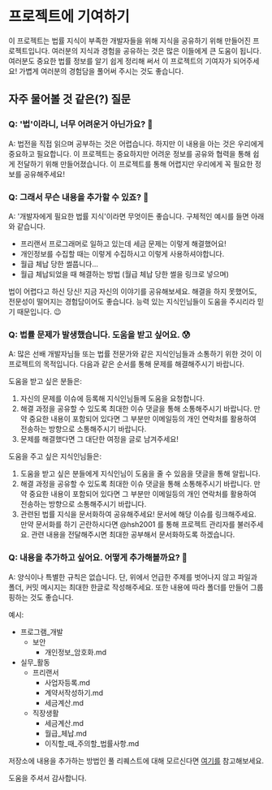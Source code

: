 # 프로젝트에 기여하기

이 프로젝트는 법률 지식이 부족한 개발자들을 위해 지식을 공유하기 위해 만들어진 프로젝트입니다.
여러분의 지식과 경험을 공유하는 것은 많은 이들에게 큰 도움이 됩니다.
여러분도 중요한 법률 정보를 알기 쉽게 정리해 써서 이 프로젝트의 기여자가 되어주세요!
가볍게 여러분의 경험담을 풀어써 주시는 것도 좋습니다.

## 자주 물어볼 것 같은(?) 질문

### Q: '법'이라니, 너무 어려운거 아닌가요? 🤯

A: 법전을 직접 읽으며 공부하는 것은 어렵습니다.
하지만 이 내용을 아는 것은 우리에게 중요하고 필요합니다.
이 프로젝트는 중요하지만 어려운 정보를 공유와 협력을 통해 쉽게 전달하기 위해 만들어졌습니다.
이 프로젝트를 통해 어렵지만 우리에게 꼭 필요한 정보를 공유해주세요!

### Q: 그래서 무슨 내용을 추가할 수 있죠? 🤔

A: '개발자에게 필요한 법률 지식'이라면 무엇이든 좋습니다.
구체적인 예시를 들면 아래와 같습니다.

- 프리랜서 프로그래머로 일하고 있는데 세금 문제는 이렇게 해결했어요!
- 개인정보를 수집할 때는 이렇게 수집하시고 이렇게 사용하셔야합니다.
- 월급 체납 당한 썰풉니다...
- 월급 체납되었을 때 해결하는 방법 (월급 체납 당한 썰을 링크로 넣으며)

법이 어렵다고 하신 당신! 지금 자신의 이야기를 공유해보세요.
해결을 하지 못했어도, 전문성이 떨어지는 경험담이어도 좋습니다.
능력 있는 지식인님들이 도움을 주시리라 믿기 때문입니다. 😉

### Q: 법률 문제가 발생했습니다. 도움을 받고 싶어요. 😰

A: 많은 선배 개발자님들 또는 법률 전문가와 같은 지식인님들과 소통하기 위한 것이 이 프로젝트의 목적입니다.
다음과 같은 순서를 통해 문제를 해결해주시기 바랍니다.

도움을 받고 싶은 분들은:

1. 자신의 문제를 이슈에 등록해 지식인님들께 도움을 요청합니다.
2. 해결 과정을 공유할 수 있도록 최대한 이슈 댓글을 통해 소통해주시기 바랍니다.
   만약 중요한 내용이 포함되어 있다면 그 부분만 이메일등의 개인 연락처를 활용하여
   전송하는 방향으로 소통해주시기 바랍니다.
3. 문제를 해결했다면 그 대단한 여정을 글로 남겨주세요!

도움을 주고 싶은 지식인님들은:

1. 도움을 받고 싶은 분들에게 지식인님이 도움을 줄 수 있음을 댓글을 통해 알립니다.
2. 해결 과정을 공유할 수 있도록 최대한 이슈 댓글을 통해 소통해주시기 바랍니다.
   만약 중요한 내용이 포함되어 있다면 그 부분만 이메일등의 개인 연락처를 활용하여
   전송하는 방향으로 소통해주시기 바랍니다.
3. 관련된 법률 지식을 문서화하여 공유해주세요! 문서에 해당 이슈를 링크해주세요.
   만약 문서화를 하기 곤란하시다면 @hsh2001 를 통해 프로젝트 관리자를 불러주세요.
   관련 내용을 전달해주시면 최대한 공부해서 문서화하도록 하겠습니다.

### Q: 내용을 추가하고 싶어요. 어떻게 추가해볼까요? 🤩

A: 양식이나 특별한 규칙은 없습니다.
단, 위에서 언급한 주제를 벗어나지 않고 파일과 폴더, 커밋 메시지는 최대한 한글로 작성해주세요.
또한 내용에 따라 폴더를 만들어 그룹핑하는 것도 좋습니다.

예시:

- 프로그램\_개발
  - 보안
    - 개인정보\_암호화.md
- 실무\_활동
  - 프리랜서
    - 사업자등록.md
    - 계약서작성하기.md
    - 세금계산.md
  - 직장생활
    - 세금계산.md
    - 월급\_체납.md
    - 이직할\_때\_주의할\_법률사항.md

저장소에 내용을 추가하는 방법인 풀 리퀘스트에 대해 모르신다면
[여기를](https://wayhome25.github.io/git/2017/07/08/git-first-pull-request-story/)
참고해보세요.

도움을 주셔서 감사합니다.
